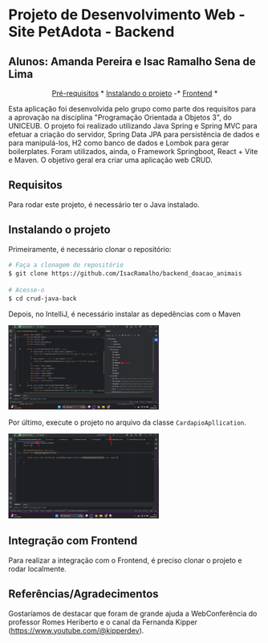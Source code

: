 <h1>Projeto de Desenvolvimento Web - Site PetAdota - Backend</h1>

<h2>Alunos: Amanda Pereira e Isac Ramalho Sena de Lima</h2>

<p align="center">
  <a href="#pre-requisites">Pré-requisitos</a> *
  <a href="#how-to-use">Instalando o projeto</a> -*
  <a href="#related">Frontend</a> *
</p>

Esta aplicação foi desenvolvida pelo grupo como parte dos requisitos para a aprovação na disciplina "Programação Orientada a Objetos 3", do UNICEUB. O projeto foi realizado utilizando Java Spring e Spring MVC para efetuar a criação do servidor, Spring Data JPA para persistência de dados e para manipulá-los, H2 como banco de dados e Lombok para gerar boilerplates. Foram utilizados, ainda, o Framework Springboot, React + Vite e Maven. O objetivo geral era criar uma aplicação web CRUD.

<h2 id="pre-requisites"> Requisitos</h2> 

Para rodar este projeto, é necessário ter o Java instalado.

<h2 id="how-to-use"> Instalando o projeto</h2>

Primeiramente, é necessário clonar o repositório:

```bash
# Faça a clonagem do repositório
$ git clone https://github.com/IsacRamalho/backend_doacao_animais

# Acesse-o
$ cd crud-java-back
```

Depois, no IntelliJ, é necessário instalar as depedências com o Maven

<img width="300px" src="./.github/instalarmaven.png">

Por último, execute o projeto no arquivo da classe `CardapioApllication`.

<img width="300px" src="./.github/execucao-back.png">

<h2 id="related"> Integração com Frontend</h2>

Para realizar a integração com o Frontend, é preciso clonar o projeto e rodar localmente.

<h2 id="related"> Referências/Agradecimentos</h2>

Gostaríamos de destacar que foram de grande ajuda a WebConferência do professor Romes Heriberto e o canal da Fernanda Kipper (https://www.youtube.com/@kipperdev).
